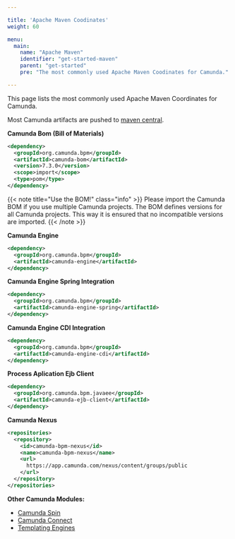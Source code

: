 ```yaml
---

title: 'Apache Maven Coodinates'
weight: 60

menu:
  main:
    name: "Apache Maven"
    identifier: "get-started-maven"
    parent: "get-started"
    pre: "The most commonly used Apache Maven Coodinates for Camunda."

---
```


This page lists the most commonly used Apache Maven Coordinates for Camunda.

Most Camunda artifacts are pushed to <a href="http://search.maven.org/#browse%7C-1675593179">maven central</a>.

**Camunda Bom (Bill of Materials)**

```xml
<dependency>
  <groupId>org.camunda.bpm</groupId>
  <artifactId>camunda-bom</artifactId>
  <version>7.3.0</version>
  <scope>import</scope>
  <type>pom</type>
</dependency>
```

{{< note title="Use the BOM!" class="info" >}}
Please import the Camunda BOM if you use multiple Camunda projects. The BOM defines versions for all Camunda projects. This way it is ensured that no incompatible versions are imported.
{{< /note >}}

**Camunda Engine**

```xml
<dependency>
  <groupId>org.camunda.bpm</groupId>
  <artifactId>camunda-engine</artifactId>
</dependency>
```

**Camunda Engine Spring Integration**

```xml
<dependency>
  <groupId>org.camunda.bpm</groupId>
  <artifactId>camunda-engine-spring</artifactId>
</dependency>
```

**Camunda Engine CDI Integration**

```xml
<dependency>
  <groupId>org.camunda.bpm</groupId>
  <artifactId>camunda-engine-cdi</artifactId>
</dependency>
```

**Process Aplication Ejb Client**

```xml
<dependency>
  <groupId>org.camunda.bpm.javaee</groupId>
  <artifactId>camunda-ejb-client</artifactId>
</dependency>
```

**Camunda Nexus**

```xml
<repositories>
  <repository>
    <id>camunda-bpm-nexus</id>
    <name>camunda-bpm-nexus</name>
    <url>
      https://app.camunda.com/nexus/content/groups/public
    </url>
  </repository>
</repositories>
```

**Other Camunda Modules:**

* <a href="ref:/guides/user-guide/#data-formats-xml-json-other-configuring-spin-integration-maven-coordinates">Camunda Spin</a>
* <a href="ref:/guides/user-guide/#process-engine-connectors-maven-coordinates">Camunda Connect</a>
* <a href="ref:/guides/user-guide/#process-engine-templating-installing-a-template-engine-for-an-embedded-process-engine">Templating Engines</a>
